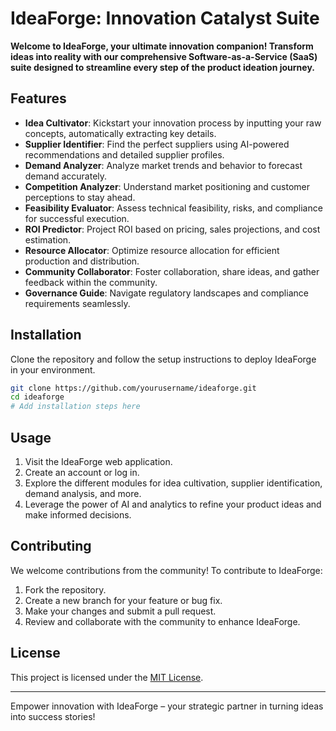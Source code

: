 # IdeaForge: Innovation Catalyst Suite


**Welcome to IdeaForge, your ultimate innovation companion! Transform ideas into reality with our comprehensive Software-as-a-Service (SaaS) suite designed to streamline every step of the product ideation journey.**

## Features

- **Idea Cultivator**: Kickstart your innovation process by inputting your raw concepts, automatically extracting key details.
- **Supplier Identifier**: Find the perfect suppliers using AI-powered recommendations and detailed supplier profiles.
- **Demand Analyzer**: Analyze market trends and behavior to forecast demand accurately.
- **Competition Analyzer**: Understand market positioning and customer perceptions to stay ahead.
- **Feasibility Evaluator**: Assess technical feasibility, risks, and compliance for successful execution.
- **ROI Predictor**: Project ROI based on pricing, sales projections, and cost estimation.
- **Resource Allocator**: Optimize resource allocation for efficient production and distribution.
- **Community Collaborator**: Foster collaboration, share ideas, and gather feedback within the community.
- **Governance Guide**: Navigate regulatory landscapes and compliance requirements seamlessly.

## Installation

Clone the repository and follow the setup instructions to deploy IdeaForge in your environment.

```bash
git clone https://github.com/yourusername/ideaforge.git
cd ideaforge
# Add installation steps here
```

## Usage

1. Visit the IdeaForge web application.
2. Create an account or log in.
3. Explore the different modules for idea cultivation, supplier identification, demand analysis, and more.
4. Leverage the power of AI and analytics to refine your product ideas and make informed decisions.

## Contributing

We welcome contributions from the community! To contribute to IdeaForge:

1. Fork the repository.
2. Create a new branch for your feature or bug fix.
3. Make your changes and submit a pull request.
4. Review and collaborate with the community to enhance IdeaForge.

## License

This project is licensed under the [MIT License](LICENSE).

---
Empower innovation with IdeaForge – your strategic partner in turning ideas into success stories!
